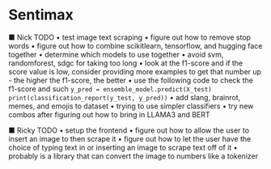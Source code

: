 # Sentimax

■ Nick TODO
• test image text scraping
• figure out how to remove stop words
• figure out how to combine scikitlearn, tensorflow, and hugging face together
• determine which models to use together
• avoid svm, randomforest, sdgc for taking too long
• look at the f1-score and if the score value is low, consider providing more examples to get that number up
    - the higher the f1-score, the better
• use the following code to check the f1-score and such
    ```
    y_pred = ensemble_model.predict(X_test)
    print(classification_report(y_test, y_pred))
    ```
• add slang, brainrot, memes, and emojis to dataset
• trying to use simpler classifiers 
• try new combos after figuring out how to bring in LLAMA3 and BERT

■ Ricky TODO
• setup the frontend
• figure out how to allow the user to insert an image to then scrape it
• figure out how to let the user have the choice of typing text in or inserting an image to scrape text off of it
• probably is a library that can convert the image to numbers like a tokenizer